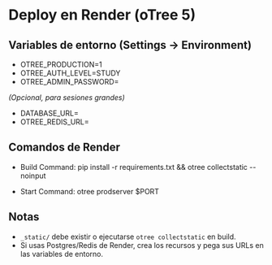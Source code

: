 # Deploy en Render (oTree 5)

## Variables de entorno (Settings → Environment)
- OTREE_PRODUCTION=1
- OTREE_AUTH_LEVEL=STUDY
- OTREE_ADMIN_PASSWORD=<pon-una-clave-fuerte>

*(Opcional, para sesiones grandes)*
- DATABASE_URL=<si agregas Postgres en Render>
- OTREE_REDIS_URL=<si agregas Redis en Render>

## Comandos de Render
- Build Command:
  pip install -r requirements.txt && otree collectstatic --noinput

- Start Command:
  otree prodserver $PORT

## Notas
- `_static/` debe existir o ejecutarse `otree collectstatic` en build.
- Si usas Postgres/Redis de Render, crea los recursos y pega sus URLs en las variables de entorno.

